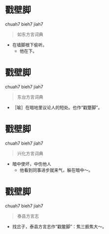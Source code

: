 # 戳壁脚
chuah7 bieh7 jiah7
> 如东方言词典
- 在墙脚根下偷听。
  - 他在下。

# 戳壁脚
chuah7 bieh7 jiah7
> 东台方言词典
- ［喻］在暗地里议论人的短处。也作“戳蹩脚”。

# 戳壁脚
chuah7 bieh7 jiah7
> 兴化方言词典
- 暗中使坏，中伤他人
  - 他看到同事进步就来气，躲在暗中～。


# 戳壁脚
chuah7 bieh7 jiah7
> 泰县方言志
- 找岔子，泰县方言志作“戳鳖脚”：焦三捱焦大～。
